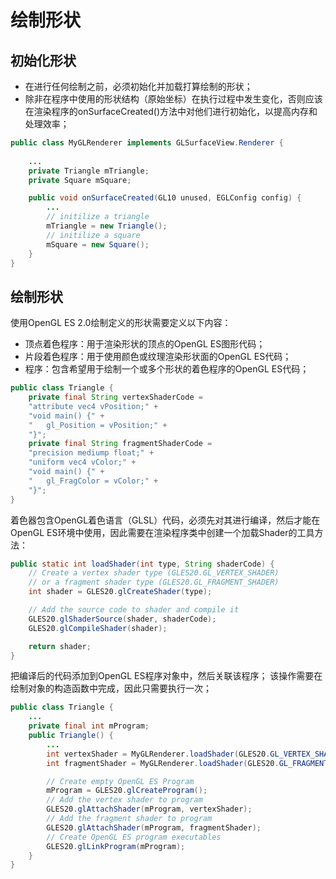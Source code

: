 # 绘制形状

## 初始化形状

- 在进行任何绘制之前，必须初始化并加载打算绘制的形状；
- 除非在程序中使用的形状结构（原始坐标）在执行过程中发生变化，否则应该在渲染程序的onSurfaceCreated()方法中对他们进行初始化，以提高内存和处理效率；

```java
public class MyGLRenderer implements GLSurfaceView.Renderer {
    
    ...
    private Triangle mTriangle;
    private Square mSquare;

    public void onSurfaceCreated(GL10 unused, EGLConfig config) {
        ...
        // initilize a triangle
        mTriangle = new Triangle();
        // initilize a square
        mSquare = new Square();
    }
}
```

## 绘制形状

使用OpenGL ES 2.0绘制定义的形状需要定义以下内容：
- 顶点着色程序：用于渲染形状的顶点的OpenGL ES图形代码；
- 片段着色程序：用于使用颜色或纹理渲染形状面的OpenGL ES代码；
- 程序：包含希望用于绘制一个或多个形状的着色程序的OpenGL ES代码；

```java
public class Triangle {
    private final String vertexShaderCode = 
    "attribute vec4 vPosition;" +
    "void main() {" +
    "   gl_Position = vPosition;" +
    "}";
    private final String fragmentShaderCode =
    "precision mediump float;" + 
    "uniform vec4 vColor;" +
    "void main() {" +
    "   gl_FragColor = vColor;" +
    "}";
}
```

着色器包含OpenGL着色语言（GLSL）代码，必须先对其进行编译，然后才能在OpenGL ES环境中使用，因此需要在渲染程序类中创建一个加载Shader的工具方法：
```java
public static int loadShader(int type, String shaderCode) {
    // Create a vertex shader type (GLES20.GL_VERTEX_SHADER)
    // or a fragment shader type (GLES20.GL_FRAGMENT_SHADER)
    int shader = GLES20.glCreateShader(type);

    // Add the source code to shader and compile it
    GLES20.glShaderSource(shader, shaderCode);
    GLES20.glCompileShader(shader);

    return shader;
}
```
把编译后的代码添加到OpenGL ES程序对象中，然后关联该程序；
该操作需要在绘制对象的构造函数中完成，因此只需要执行一次；
```java
public class Triangle {
    ...
    private final int mProgram;
    public Triangle() {
        ...
        int vertexShader = MyGLRenderer.loadShader(GLES20.GL_VERTEX_SHADER, vertexShaderCode);
        int fragmentShader = MyGLRenderer.loadShader(GLES20.GL_FRAGMENT_SHADER, fragmentShaderCode);

        // Create empty OpenGL ES Program
        mProgram = GLES20.glCreateProgram();
        // Add the vertex shader to program
        GLES20.glAttachShader(mProgram, vertexShader);
        // Add the fragment shader to program
        GLES20.glAttachShader(mProgram, fragmentShader);
        // Create OpenGL ES program executables
        GLES20.glLinkProgram(mProgram);
    }
}
```